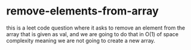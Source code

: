 # remove-elements-from-array
this is a leet code question where it asks to remove an element from the array that is given as val, and we are going to do that in O(1) of space complexity meaning we are not going to create a new array.
